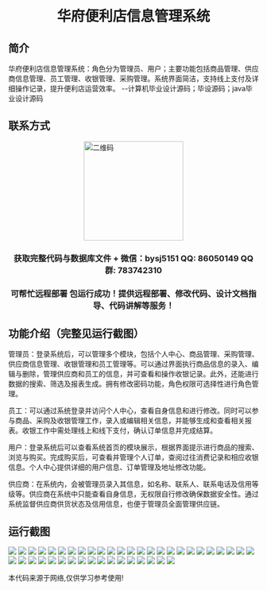 <p><h1 align="center">华府便利店信息管理系统</h1></p>

## 简介
华府便利店信息管理系统：角色分为管理员、用户；主要功能包括商品管理、供应商信息管理、员工管理、收银管理、采购管理。系统界面简洁，支持线上支付及详细操作记录，提升便利店运营效率。    --计算机毕业设计源码；毕设源码；java毕业设计源码


## 联系方式
<img src="https://bs-1329754181.cos.ap-shanghai.myqcloud.com/wx.jpg" alt="二维码" style="display: block; margin: 0 auto;" width="200px">
<p><h3 align="center">获取完整代码与数据库文件 + 微信：bysj5151 QQ: 86050149 QQ群: 783742310</h3></p>
<p><h3 align="center">可帮忙远程部署 包运行成功！提供远程部署、修改代码、设计文档指导、代码讲解等服务！</h3></p>

## 功能介绍（完整见运行截图）
管理员：登录系统后，可以管理多个模块，包括个人中心、商品管理、采购管理、供应商信息管理、收银管理和员工管理等。可以通过界面执行商品信息的录入、编辑与删除，管理供应商和员工的信息，并可查看和操作收银记录。此外，还能进行数据的搜索、筛选及报表生成。拥有修改密码功能，角色权限可选择性进行角色管理。

员工：可以通过系统登录并访问个人中心，查看自身信息和进行修改。同时可以参与商品、采购及收银管理工作，录入或编辑相关信息，并能够生成和查看相关报表。收银工作中需处理线上和线下支付，确认订单信息并完成结算。

用户：登录系统后可以查看系统首页的模块展示，根据界面提示进行商品的搜索、浏览与购买。完成购买后，可查看并管理个人订单，查阅过往消费记录和相应收银信息。个人中心提供详细的用户信息、订单管理及地址修改功能。

供应商：在系统内，会被管理员录入其信息，如名称、联系人、联系电话及信用等级等。供应商在系统中只能查看自身信息，无权限自行修改确保数据安全性。通过系统监督供应商供货状态及信用信息，也便于管理员全面管理供应链。


## 运行截图
![](https://bs-1329754181.cos.ap-shanghai.myqcloud.com/spring/WashingtonConvenienceStoreManagementSystem/img/001.jpg)
![](https://bs-1329754181.cos.ap-shanghai.myqcloud.com/spring/WashingtonConvenienceStoreManagementSystem/img/002.jpg)
![](https://bs-1329754181.cos.ap-shanghai.myqcloud.com/spring/WashingtonConvenienceStoreManagementSystem/img/003.jpg)
![](https://bs-1329754181.cos.ap-shanghai.myqcloud.com/spring/WashingtonConvenienceStoreManagementSystem/img/004.jpg)
![](https://bs-1329754181.cos.ap-shanghai.myqcloud.com/spring/WashingtonConvenienceStoreManagementSystem/img/005.jpg)
![](https://bs-1329754181.cos.ap-shanghai.myqcloud.com/spring/WashingtonConvenienceStoreManagementSystem/img/006.jpg)
![](https://bs-1329754181.cos.ap-shanghai.myqcloud.com/spring/WashingtonConvenienceStoreManagementSystem/img/007.jpg)
![](https://bs-1329754181.cos.ap-shanghai.myqcloud.com/spring/WashingtonConvenienceStoreManagementSystem/img/008.jpg)
![](https://bs-1329754181.cos.ap-shanghai.myqcloud.com/spring/WashingtonConvenienceStoreManagementSystem/img/009.jpg)
![](https://bs-1329754181.cos.ap-shanghai.myqcloud.com/spring/WashingtonConvenienceStoreManagementSystem/img/010.jpg)
![](https://bs-1329754181.cos.ap-shanghai.myqcloud.com/spring/WashingtonConvenienceStoreManagementSystem/img/011.jpg)
![](https://bs-1329754181.cos.ap-shanghai.myqcloud.com/spring/WashingtonConvenienceStoreManagementSystem/img/012.jpg)
![](https://bs-1329754181.cos.ap-shanghai.myqcloud.com/spring/WashingtonConvenienceStoreManagementSystem/img/013.jpg)
![](https://bs-1329754181.cos.ap-shanghai.myqcloud.com/spring/WashingtonConvenienceStoreManagementSystem/img/014.jpg)
![](https://bs-1329754181.cos.ap-shanghai.myqcloud.com/spring/WashingtonConvenienceStoreManagementSystem/img/015.jpg)
![](https://bs-1329754181.cos.ap-shanghai.myqcloud.com/spring/WashingtonConvenienceStoreManagementSystem/img/016.jpg)
![](https://bs-1329754181.cos.ap-shanghai.myqcloud.com/spring/WashingtonConvenienceStoreManagementSystem/img/017.jpg)
![](https://bs-1329754181.cos.ap-shanghai.myqcloud.com/spring/WashingtonConvenienceStoreManagementSystem/img/018.jpg)
![](https://bs-1329754181.cos.ap-shanghai.myqcloud.com/spring/WashingtonConvenienceStoreManagementSystem/img/019.jpg)
![](https://bs-1329754181.cos.ap-shanghai.myqcloud.com/spring/WashingtonConvenienceStoreManagementSystem/img/020.jpg)
![](https://bs-1329754181.cos.ap-shanghai.myqcloud.com/spring/WashingtonConvenienceStoreManagementSystem/img/021.jpg)
![](https://bs-1329754181.cos.ap-shanghai.myqcloud.com/spring/WashingtonConvenienceStoreManagementSystem/img/022.jpg)
![](https://bs-1329754181.cos.ap-shanghai.myqcloud.com/spring/WashingtonConvenienceStoreManagementSystem/img/023.jpg)
![](https://bs-1329754181.cos.ap-shanghai.myqcloud.com/spring/WashingtonConvenienceStoreManagementSystem/img/024.jpg)
![](https://bs-1329754181.cos.ap-shanghai.myqcloud.com/spring/WashingtonConvenienceStoreManagementSystem/img/025.jpg)
![](https://bs-1329754181.cos.ap-shanghai.myqcloud.com/spring/WashingtonConvenienceStoreManagementSystem/img/026.jpg)
![](https://bs-1329754181.cos.ap-shanghai.myqcloud.com/spring/WashingtonConvenienceStoreManagementSystem/img/027.jpg)
![](https://bs-1329754181.cos.ap-shanghai.myqcloud.com/spring/WashingtonConvenienceStoreManagementSystem/img/028.jpg)
![](https://bs-1329754181.cos.ap-shanghai.myqcloud.com/spring/WashingtonConvenienceStoreManagementSystem/img/029.jpg)
![](https://bs-1329754181.cos.ap-shanghai.myqcloud.com/spring/WashingtonConvenienceStoreManagementSystem/img/030.jpg)
![](https://bs-1329754181.cos.ap-shanghai.myqcloud.com/spring/WashingtonConvenienceStoreManagementSystem/img/031.jpg)
![](https://bs-1329754181.cos.ap-shanghai.myqcloud.com/spring/WashingtonConvenienceStoreManagementSystem/img/032.jpg)
![](https://bs-1329754181.cos.ap-shanghai.myqcloud.com/spring/WashingtonConvenienceStoreManagementSystem/img/033.jpg)
![](https://bs-1329754181.cos.ap-shanghai.myqcloud.com/spring/WashingtonConvenienceStoreManagementSystem/img/034.jpg)
![](https://bs-1329754181.cos.ap-shanghai.myqcloud.com/spring/WashingtonConvenienceStoreManagementSystem/img/035.jpg)
![](https://bs-1329754181.cos.ap-shanghai.myqcloud.com/spring/WashingtonConvenienceStoreManagementSystem/img/036.jpg)
![](https://bs-1329754181.cos.ap-shanghai.myqcloud.com/spring/WashingtonConvenienceStoreManagementSystem/img/037.jpg)
![](https://bs-1329754181.cos.ap-shanghai.myqcloud.com/spring/WashingtonConvenienceStoreManagementSystem/img/038.jpg)
![](https://bs-1329754181.cos.ap-shanghai.myqcloud.com/spring/WashingtonConvenienceStoreManagementSystem/img/039.jpg)
![](https://bs-1329754181.cos.ap-shanghai.myqcloud.com/spring/WashingtonConvenienceStoreManagementSystem/img/040.jpg)
![](https://bs-1329754181.cos.ap-shanghai.myqcloud.com/spring/WashingtonConvenienceStoreManagementSystem/img/041.jpg)
![](https://bs-1329754181.cos.ap-shanghai.myqcloud.com/spring/WashingtonConvenienceStoreManagementSystem/img/042.jpg)

<p>本代码来源于网络,仅供学习参考使用!</p>
